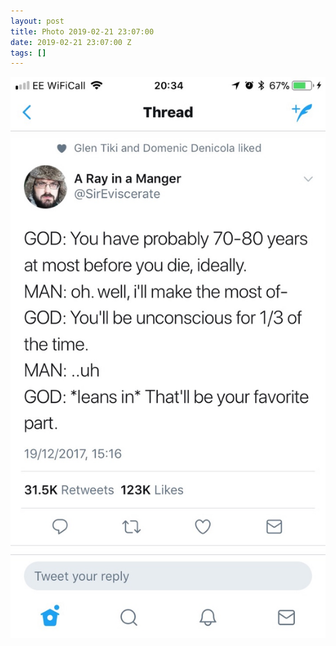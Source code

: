 ```yaml
---
layout: post
title: Photo 2019-02-21 23:07:00
date: 2019-02-21 23:07:00 Z
tags: []
---
```

![](/media/2019/02/182967922264.jpg)
